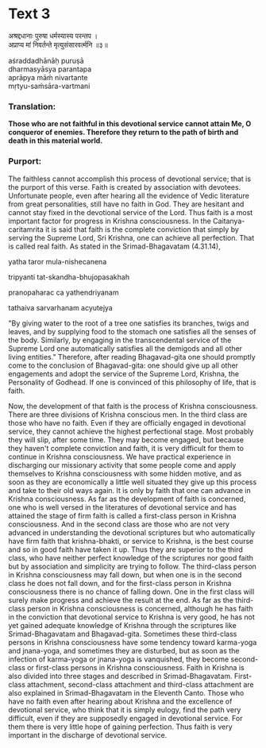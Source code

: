 # Text 3

अश्रद्दधानाः पुरुषा धर्मस्यास्य परन्तप ।  
अप्राप्य मां निवर्तन्ते मृत्युसंसारवर्त्मनि ॥३॥

aśraddadhānāḥ puruṣā  
dharmasyāsya parantapa  
aprāpya māḿ nivartante  
mṛtyu-saḿsāra-vartmani



### Translation:

**Those who are not faithful in this devotional service cannot attain Me, O conqueror of enemies. Therefore they return to the path of birth and death in this material world.**

### Purport:

The faithless cannot accomplish this process of devotional service; that is the purport of this verse. Faith is created by association with devotees. Unfortunate people, even after hearing all the evidence of Vedic literature from great personalities, still have no faith in God. They are hesitant and cannot stay fixed in the devotional service of the Lord. Thus faith is a most important factor for progress in Krishna consciousness. In the Caitanya-caritamrita it is said that faith is the complete conviction that simply by serving the Supreme Lord, Sri Krishna, one can achieve all perfection. That is called real faith. As stated in the Srimad-Bhagavatam (4.31.14),

yatha taror mula-nishecanena

tripyanti tat-skandha-bhujopasakhah

pranopaharac ca yathendriyanam

tathaiva sarvarhanam acyutejya

"By giving water to the root of a tree one satisfies its branches, twigs and leaves, and by supplying food to the stomach one satisfies all the senses of the body. Similarly, by engaging in the transcendental service of the Supreme Lord one automatically satisfies all the demigods and all other living entities." Therefore, after reading Bhagavad-gita one should promptly come to the conclusion of Bhagavad-gita: one should give up all other engagements and adopt the service of the Supreme Lord, Krishna, the Personality of Godhead. If one is convinced of this philosophy of life, that is faith.

Now, the development of that faith is the process of Krishna consciousness. There are three divisions of Krishna conscious men. In the third class are those who have no faith. Even if they are officially engaged in devotional service, they cannot achieve the highest perfectional stage. Most probably they will slip, after some time. They may become engaged, but because they haven't complete conviction and faith, it is very difficult for them to continue in Krishna consciousness. We have practical experience in discharging our missionary activity that some people come and apply themselves to Krishna consciousness with some hidden motive, and as soon as they are economically a little well situated they give up this process and take to their old ways again. It is only by faith that one can advance in Krishna consciousness. As far as the development of faith is concerned, one who is well versed in the literatures of devotional service and has attained the stage of firm faith is called a first-class person in Krishna consciousness. And in the second class are those who are not very advanced in understanding the devotional scriptures but who automatically have firm faith that krishna-bhakti, or service to Krishna, is the best course and so in good faith have taken it up. Thus they are superior to the third class, who have neither perfect knowledge of the scriptures nor good faith but by association and simplicity are trying to follow. The third-class person in Krishna consciousness may fall down, but when one is in the second class he does not fall down, and for the first-class person in Krishna consciousness there is no chance of falling down. One in the first class will surely make progress and achieve the result at the end. As far as the third-class person in Krishna consciousness is concerned, although he has faith in the conviction that devotional service to Krishna is very good, he has not yet gained adequate knowledge of Krishna through the scriptures like Srimad-Bhagavatam and Bhagavad-gita. Sometimes these third-class persons in Krishna consciousness have some tendency toward karma-yoga and jnana-yoga, and sometimes they are disturbed, but as soon as the infection of karma-yoga or jnana-yoga is vanquished, they become second-class or first-class persons in Krishna consciousness. Faith in Krishna is also divided into three stages and described in Srimad-Bhagavatam. First-class attachment, second-class attachment and third-class attachment are also explained in Srimad-Bhagavatam in the Eleventh Canto. Those who have no faith even after hearing about Krishna and the excellence of devotional service, who think that it is simply eulogy, find the path very difficult, even if they are supposedly engaged in devotional service. For them there is very little hope of gaining perfection. Thus faith is very important in the discharge of devotional service.